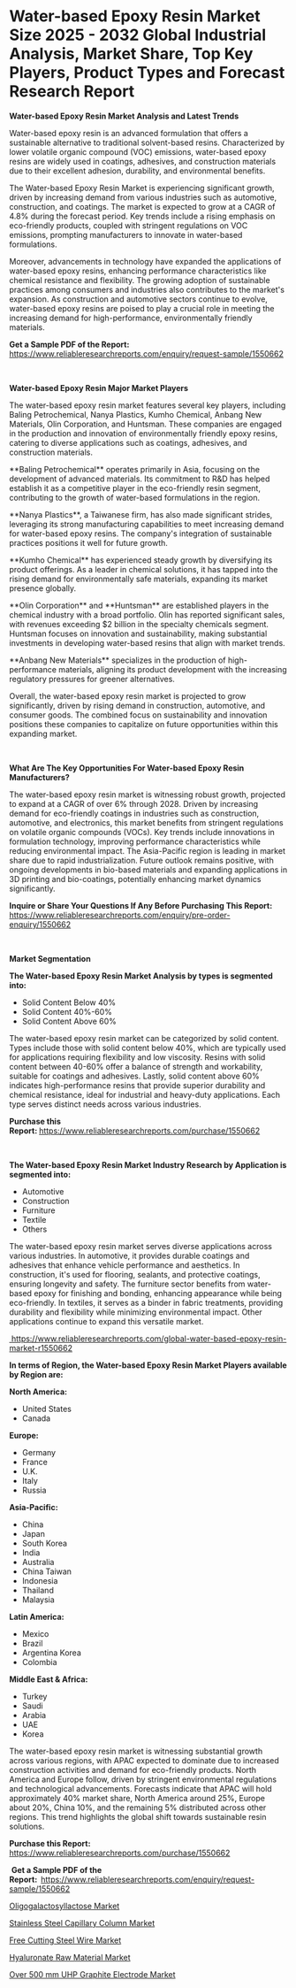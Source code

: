 <p><h1>Water-based Epoxy Resin Market Size 2025 - 2032 Global Industrial Analysis, Market Share, Top Key Players, Product Types and Forecast Research Report</h1></p><p><strong>Water-based Epoxy Resin Market Analysis and Latest Trends</strong></p>
<p><p>Water-based epoxy resin is an advanced formulation that offers a sustainable alternative to traditional solvent-based resins. Characterized by lower volatile organic compound (VOC) emissions, water-based epoxy resins are widely used in coatings, adhesives, and construction materials due to their excellent adhesion, durability, and environmental benefits. </p><p>The Water-based Epoxy Resin Market is experiencing significant growth, driven by increasing demand from various industries such as automotive, construction, and coatings. The market is expected to grow at a CAGR of 4.8% during the forecast period. Key trends include a rising emphasis on eco-friendly products, coupled with stringent regulations on VOC emissions, prompting manufacturers to innovate in water-based formulations. </p><p>Moreover, advancements in technology have expanded the applications of water-based epoxy resins, enhancing performance characteristics like chemical resistance and flexibility. The growing adoption of sustainable practices among consumers and industries also contributes to the market's expansion. As construction and automotive sectors continue to evolve, water-based epoxy resins are poised to play a crucial role in meeting the increasing demand for high-performance, environmentally friendly materials.</p></p>
<p><strong>Get a Sample PDF of the Report:&nbsp;</strong> <a href="https://www.reliableresearchreports.com/enquiry/request-sample/1550662?utm_campaign=31&utm_medium=2&utm_source=Github&utm_content=ia&utm_term=01022025&utm_id=water-based-epoxy-resin">https://www.reliableresearchreports.com/enquiry/request-sample/1550662</a></p>
<p>&nbsp;</p>
<p><strong>Water-based Epoxy Resin Major Market Players</strong></p>
<p><p>The water-based epoxy resin market features several key players, including Baling Petrochemical, Nanya Plastics, Kumho Chemical, Anbang New Materials, Olin Corporation, and Huntsman. These companies are engaged in the production and innovation of environmentally friendly epoxy resins, catering to diverse applications such as coatings, adhesives, and construction materials.</p><p>**Baling Petrochemical** operates primarily in Asia, focusing on the development of advanced materials. Its commitment to R&D has helped establish it as a competitive player in the eco-friendly resin segment, contributing to the growth of water-based formulations in the region.</p><p>**Nanya Plastics**, a Taiwanese firm, has also made significant strides, leveraging its strong manufacturing capabilities to meet increasing demand for water-based epoxy resins. The company's integration of sustainable practices positions it well for future growth.</p><p>**Kumho Chemical** has experienced steady growth by diversifying its product offerings. As a leader in chemical solutions, it has tapped into the rising demand for environmentally safe materials, expanding its market presence globally.</p><p>**Olin Corporation** and **Huntsman** are established players in the chemical industry with a broad portfolio. Olin has reported significant sales, with revenues exceeding $2 billion in the specialty chemicals segment. Huntsman focuses on innovation and sustainability, making substantial investments in developing water-based resins that align with market trends.</p><p>**Anbang New Materials** specializes in the production of high-performance materials, aligning its product development with the increasing regulatory pressures for greener alternatives. </p><p>Overall, the water-based epoxy resin market is projected to grow significantly, driven by rising demand in construction, automotive, and consumer goods. The combined focus on sustainability and innovation positions these companies to capitalize on future opportunities within this expanding market.</p></p>
<p>&nbsp;</p>
<p><strong>What Are The Key Opportunities For Water-based Epoxy Resin Manufacturers?</strong></p>
<p><p>The water-based epoxy resin market is witnessing robust growth, projected to expand at a CAGR of over 6% through 2028. Driven by increasing demand for eco-friendly coatings in industries such as construction, automotive, and electronics, this market benefits from stringent regulations on volatile organic compounds (VOCs). Key trends include innovations in formulation technology, improving performance characteristics while reducing environmental impact. The Asia-Pacific region is leading in market share due to rapid industrialization. Future outlook remains positive, with ongoing developments in bio-based materials and expanding applications in 3D printing and bio-coatings, potentially enhancing market dynamics significantly.</p></p>
<p><strong>Inquire or Share Your Questions If Any Before Purchasing This Report:</strong> <a href="https://www.reliableresearchreports.com/enquiry/pre-order-enquiry/1550662?utm_campaign=31&utm_medium=2&utm_source=Github&utm_content=ia&utm_term=01022025&utm_id=water-based-epoxy-resin">https://www.reliableresearchreports.com/enquiry/pre-order-enquiry/1550662</a></p>
<p>&nbsp;</p>
<p><strong>Market Segmentation</strong></p>
<p><strong>The Water-based Epoxy Resin Market Analysis by types is segmented into:</strong></p>
<p><ul><li>Solid Content Below 40%</li><li>Solid Content 40%-60%</li><li>Solid Content Above 60%</li></ul></p>
<p><p>The water-based epoxy resin market can be categorized by solid content. Types include those with solid content below 40%, which are typically used for applications requiring flexibility and low viscosity. Resins with solid content between 40-60% offer a balance of strength and workability, suitable for coatings and adhesives. Lastly, solid content above 60% indicates high-performance resins that provide superior durability and chemical resistance, ideal for industrial and heavy-duty applications. Each type serves distinct needs across various industries.</p></p>
<p><strong>Purchase this Report:&nbsp;</strong><a href="https://www.reliableresearchreports.com/purchase/1550662?utm_campaign=31&utm_medium=2&utm_source=Github&utm_content=ia&utm_term=01022025&utm_id=water-based-epoxy-resin">https://www.reliableresearchreports.com/purchase/1550662</a></p>
<p>&nbsp;</p>
<p><strong>The Water-based Epoxy Resin Market Industry Research by Application is segmented into:</strong></p>
<p><ul><li>Automotive</li><li>Construction</li><li>Furniture</li><li>Textile</li><li>Others</li></ul></p>
<p><p>The water-based epoxy resin market serves diverse applications across various industries. In automotive, it provides durable coatings and adhesives that enhance vehicle performance and aesthetics. In construction, it's used for flooring, sealants, and protective coatings, ensuring longevity and safety. The furniture sector benefits from water-based epoxy for finishing and bonding, enhancing appearance while being eco-friendly. In textiles, it serves as a binder in fabric treatments, providing durability and flexibility while minimizing environmental impact. Other applications continue to expand this versatile market.</p></p>
<p><a href="https://www.reliableresearchreports.com/global-water-based-epoxy-resin-market-r1550662?utm_campaign=31&utm_medium=2&utm_source=Github&utm_content=ia&utm_term=01022025&utm_id=water-based-epoxy-resin">&nbsp;https://www.reliableresearchreports.com/global-water-based-epoxy-resin-market-r1550662</a></p>
<p><strong>In terms of Region, the Water-based Epoxy Resin Market Players available by Region are:</strong></p>
<p>
    <p> <strong> North America: </strong>
        <ul>
            <li>United States</li>
            <li>Canada</li>
        </ul>
        </p> 
    <p> <strong> Europe: </strong>
        <ul>
            <li>Germany</li>
            <li>France</li>
            <li>U.K.</li>
            <li>Italy</li>
            <li>Russia</li>
        </ul>
        </p> 
    <p> <strong> Asia-Pacific: </strong>
        <ul>
            <li>China</li>
            <li>Japan</li>
            <li>South Korea</li>
            <li>India</li>
            <li>Australia</li>
            <li>China Taiwan</li>
            <li>Indonesia</li>
            <li>Thailand</li>
            <li>Malaysia</li>
        </ul>
        </p> 
    <p> <strong> Latin America: </strong>
        <ul>
            <li>Mexico</li>
            <li>Brazil</li>
            <li>Argentina Korea</li>
            <li>Colombia</li>
        </ul>
        </p> 
    <p> <strong> Middle East & Africa: </strong>
        <ul>
            <li>Turkey</li>
            <li>Saudi</li>
            <li>Arabia</li>
            <li>UAE</li>
            <li>Korea</li>
        </ul>
    </p>
    </p>
<p><p>The water-based epoxy resin market is witnessing substantial growth across various regions, with APAC expected to dominate due to increased construction activities and demand for eco-friendly products. North America and Europe follow, driven by stringent environmental regulations and technological advancements. Forecasts indicate that APAC will hold approximately 40% market share, North America around 25%, Europe about 20%, China 10%, and the remaining 5% distributed across other regions. This trend highlights the global shift towards sustainable resin solutions.</p></p>
<p><strong>Purchase this Report: </strong><a href="https://www.reliableresearchreports.com/purchase/1550662?utm_campaign=31&utm_medium=2&utm_source=Github&utm_content=ia&utm_term=01022025&utm_id=water-based-epoxy-resin">https://www.reliableresearchreports.com/purchase/1550662</a></p>
<p>&nbsp;<strong>Get a Sample PDF of the Report:&nbsp;&nbsp;</strong><a href="https://www.reliableresearchreports.com/enquiry/request-sample/1550662?utm_campaign=31&utm_medium=2&utm_source=Github&utm_content=ia&utm_term=01022025&utm_id=water-based-epoxy-resin">https://www.reliableresearchreports.com/enquiry/request-sample/1550662</a></p>
<p><strong></strong></p>
<p><p><a href="https://github.com/howdlecirone/Market-Research-Report-List-1/blob/main/oligogalactosyllactose-market.md?utm_campaign=31&utm_medium=2&utm_source=Github&utm_content=ia&utm_term=01022025&utm_id=water-based-epoxy-resin">Oligogalactosyllactose Market</a></p><p><a href="https://github.com/crooneinis80/Market-Research-Report-List-1/blob/main/stainless-steel-capillary-column-market.md?utm_campaign=31&utm_medium=2&utm_source=Github&utm_content=ia&utm_term=01022025&utm_id=water-based-epoxy-resin">Stainless Steel Capillary Column Market</a></p><p><a href="https://github.com/salodipura00/Market-Research-Report-List-1/blob/main/free-cutting-steel-wire-market.md?utm_campaign=31&utm_medium=2&utm_source=Github&utm_content=ia&utm_term=01022025&utm_id=water-based-epoxy-resin">Free Cutting Steel Wire Market</a></p><p><a href="https://github.com/viipposahko25/Market-Research-Report-List-1/blob/main/hyaluronate-raw-material-market.md?utm_campaign=31&utm_medium=2&utm_source=Github&utm_content=ia&utm_term=01022025&utm_id=water-based-epoxy-resin">Hyaluronate Raw Material Market</a></p><p><a href="https://github.com/vioarapoyil/Market-Research-Report-List-1/blob/main/over-500-mm-uhp-graphite-electrode-market.md?utm_campaign=31&utm_medium=2&utm_source=Github&utm_content=ia&utm_term=01022025&utm_id=water-based-epoxy-resin">Over 500 mm UHP Graphite Electrode Market</a></p></p>